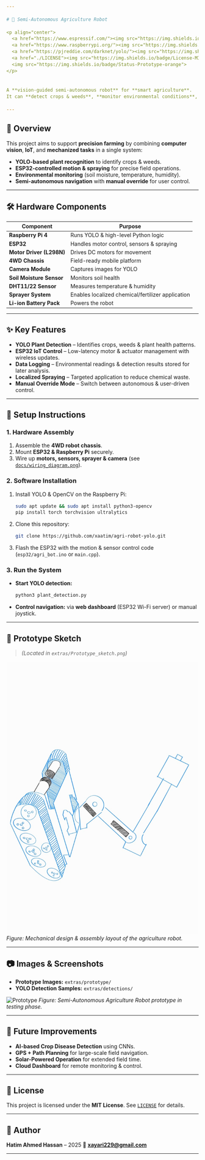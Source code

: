 ```yaml
---

# 🌾 Semi-Autonomous Agriculture Robot

<p align="center">
  <a href="https://www.espressif.com/"><img src="https://img.shields.io/badge/Microcontroller-ESP32-blue?logo=espressif"></a>
  <a href="https://www.raspberrypi.org/"><img src="https://img.shields.io/badge/Processing-Raspberry%20Pi-A22846?logo=raspberrypi"></a>
  <a href="https://pjreddie.com/darknet/yolo/"><img src="https://img.shields.io/badge/YOLO-Plant%20Detection-red?logo=pytorch"></a>
  <a href="./LICENSE"><img src="https://img.shields.io/badge/License-MIT-green.svg"></a>
  <img src="https://img.shields.io/badge/Status-Prototype-orange">
</p>


A **vision-guided semi-autonomous robot** for **smart agriculture**.
It can **detect crops & weeds**, **monitor environmental conditions**, and **perform basic field tasks** like **localized spraying**, using **YOLO-based plant recognition**, **ESP32 microcontroller**, and **Raspberry Pi for processing**.

---
```


## 📖 Overview

This project aims to support **precision farming** by combining **computer vision**, **IoT**, and **mechanized tasks** in a single system:

* **YOLO-based plant recognition** to identify crops & weeds.
* **ESP32-controlled motion & spraying** for precise field operations.
* **Environmental monitoring** (soil moisture, temperature, humidity).
* **Semi-autonomous navigation** with **manual override** for user control.

---

## 🛠 Hardware Components

| Component                | Purpose                                           |
| ------------------------ | ------------------------------------------------- |
| **Raspberry Pi 4**       | Runs YOLO & high-level Python logic               |
| **ESP32**                | Handles motor control, sensors & spraying         |
| **Motor Driver (L298N)** | Drives DC motors for movement                     |
| **4WD Chassis**          | Field-ready mobile platform                       |
| **Camera Module**        | Captures images for YOLO                          |
| **Soil Moisture Sensor** | Monitors soil health                              |
| **DHT11/22 Sensor**      | Measures temperature & humidity                   |
| **Sprayer System**       | Enables localized chemical/fertilizer application |
| **Li-ion Battery Pack**  | Powers the robot                                  |

---

## ✨ Key Features

* **YOLO Plant Detection** – Identifies crops, weeds & plant health patterns.
* **ESP32 IoT Control** – Low-latency motor & actuator management with wireless updates.
* **Data Logging** – Environmental readings & detection results stored for later analysis.
* **Localized Spraying** – Targeted application to reduce chemical waste.
* **Manual Override Mode** – Switch between autonomous & user-driven control.

---

## 🔧 Setup Instructions

### 1. **Hardware Assembly**

1. Assemble the **4WD robot chassis**.
2. Mount **ESP32 & Raspberry Pi** securely.
3. Wire up **motors, sensors, sprayer & camera** (see [`docs/wiring_diagram.png`](./docs/wiring_diagram.png)).

### 2. **Software Installation**

1. Install YOLO & OpenCV on the Raspberry Pi:

   ```bash
   sudo apt update && sudo apt install python3-opencv
   pip install torch torchvision ultralytics
   ```
2. Clone this repository:

   ```bash
   git clone https://github.com/xaatim/agri-robot-yolo.git
   ```
3. Flash the ESP32 with the motion & sensor control code (`esp32/agri_bot.ino` or `main.cpp`).

### 3. **Run the System**

* **Start YOLO detection:**

  ```bash
  python3 plant_detection.py
  ```
* **Control navigation:** via **web dashboard** (ESP32 Wi-Fi server) or manual joystick.

---

## 📐 Prototype Sketch

> *(Located in `extras/Prototype_sketch.png`)*

![Prototype Sketch](./extras/Prototype_sketch.jpg)
*Figure: Mechanical design & assembly layout of the agriculture robot.*

---

## 📷 Images & Screenshots

* **Prototype Images:** `extras/prototype/`
* **YOLO Detection Samples:** `extras/detections/`

![Prototype](./extras/prototype/agri_bot_setup.jpg)
*Figure: Semi-Autonomous Agriculture Robot prototype in testing phase.*

---

## 🚀 Future Improvements

* **AI-based Crop Disease Detection** using CNNs.
* **GPS + Path Planning** for large-scale field navigation.
* **Solar-Powered Operation** for extended field time.
* **Cloud Dashboard** for remote monitoring & control.

---

## 📄 License

This project is licensed under the **MIT License**. See [`LICENSE`](./LICENSE) for details.

---

## 👤 Author

**Hatim Ahmed Hassan** – 2025
📧 **[xayari229@gmail.com](mailto:xayari229@gmail.com)**

---

